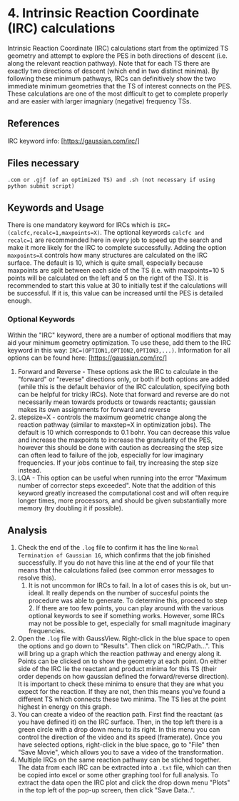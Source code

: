 # 4. Intrinsic Reaction Coordinate (IRC) calculations
Intrinsic Reaction Coordinate (IRC) calculations start from the optimized TS geometry and attempt to explore the PES in both directions of descent (i.e. along the relevant reaction pathway). Note that for each TS there are exactly two directions of descent (which end in two distinct minima). By following these minimum pathways, IRCs can definitively show the two immediate minimum geometries that the TS of interest connects on the PES. These calculations are one of the most difficult to get to complete properly and are easier with larger imagniary (negative) frequency TSs. 
## References
IRC keyword info: [https://gaussian.com/irc/]

## Files necessary
```.com or .gjf (of an optimized TS) and .sh (not necessary if using python submit script)```

## Keywords and Usage
There is one mandatory keyword for IRCs which is ```IRC=(calcfc,recalc=1,maxpoints=X)```. The optional keywords ```calcfc and recalc=1``` are recommended here in every job to speed up the search and make it more likely for the IRC to complete successfully. Adding the option  ```maxpoints=X``` controls how many structures are calculated on the IRC surface. The default is 10, which is quite small, especially because maxpoints are split between each side of the TS (i.e. with maxpoints=10 5 points will be calculated on the left and 5 on the right of the TS). It is recommended to start this value at 30 to initially test if the calculations will be successful. If it is, this value can be increased until the PES is detailed enough.

### Optional Keywords
Within the "IRC" keyword, there are a number of optional modifiers that may aid your minimum geometry optimization. To use these, add them to the IRC keyword in this way: ```IRC=(OPTION1,OPTION2,OPTION3,...)```. Information for all options can be found here: [https://gaussian.com/irc/]
1. Forward and Reverse - These options ask the IRC to calculate in the "forward" or "reverse" directions only, or both if both options are added (while this is the default behavior of the IRC calculation, specifying both can be helpful for tricky IRCs). Note that forward and reverse are do not necessarily mean towards products or towards reactants; gaussian makes its own assignments for forward and reverse
2. stepsize=X - controls the maximum geometric change along the reaction pathway (similar to maxstep=X in optimization jobs). The default is 10 which corresponds to 0.1 bohr. You can decrease this value and increase the maxpoints to increase the granularity of the PES, however this should be done with caution as decreasing the step size can often lead to failure of the job, especially for low imaginary frequencies. If your jobs continue to fail, try increasing the step size instead. 
3. LQA - This option can be useful when running into the error "Maximum number of corrector steps exceeded". Note that the addition of this keyword greatly increased the computational cost and will often require longer times, more processors, and should be given substantially more memory (try doubling it if possible).

## Analysis
1. Check the end of the ```.log``` file to confirm it has the line ```Normal Termination of Gaussian 16```, which confirms that the job finished successfully. If you do not have this line at the end of your file that means that the calculations failed (see common error messages to resolve this).
     1. It is not uncommon for IRCs to fail. In a lot of cases this is ok, but un-ideal. It really depends on the number of succesful points the procedure was able to generate. To determine this, proceed to step 2. If there are too few points, you can play around with the various optional keywords to see if something works. However, some IRCs may not be possible to get, especially for small magnitude imaginary frequencies.
2. Open the ```.log``` file with GaussView. Right-click in the blue space to open the options and go down to "Results". Then click on "IRC/Path...". This will bring up a graph which the reaction pathway and energy along it. Points can be clicked on to show the geometry at each point. On either side of the IRC lie the reactant and product minima for this TS (their order depends on how gaussian defined the forward/reverse direction). It is important to check these minima to ensure that they are what you expect for the reaction. If they are not, then this means you've found a different TS which connects these two minima. The TS lies at the point highest in energy on this graph.
3. You can create a video of the reaction path. First find the reactant (as you have defined it) on the IRC surface. Then, in the top left there is a green circle with a drop down menu to its right. In this menu you can control the direction of the video and its speed (framerate). Once you have selected options, right-click in the blue space, go to "File" then "Save Movie", which allows you to save a video of the transformation.
4. Multiple IRCs on the same reaction pathway can be stiched together. The data from each IRC can be extracted into a ```.txt``` file, which can then be copied into excel or some other graphing tool for full analysis. To extract the data open the IRC plot and click the drop down menu "Plots" in the top left of the pop-up screen, then click "Save Data..".


